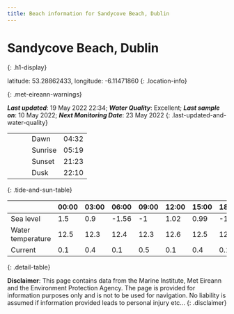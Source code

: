 ```yaml
---
title: Beach information for Sandycove Beach, Dublin
---
```

# Sandycove Beach, Dublin 
{: .h1-display}

latitude: 53.28862433, longitude: -6.11471860
{: .location-info}


{: .met-eireann-warnings}

___Last updated___: 19 May 2022 22:34; ___Water Quality___: Excellent;
___Last sample on___: 10 May 2022; ___Next Monitoring Date___: 23 May 2022
{: .last-updated-and-water-quality}

|   |   |   |   |   |
|---|---|---|---|---|
|   |   |   | Dawn  | 04:32 |
|   |   |   | Sunrise  | 05:19 |
|   |   |   | Sunset  | 21:23 |
|   |   |   | Dusk  | 22:10 |
{: .tide-and-sun-table}

<div></div>

| | 00:00 | 03:00 | 06:00 | 09:00 | 12:00 | 15:00 | 18:00 | 21:00 |
|---|---|---|---|---|---|---|---|---|
| Sea level | 1.5 | 0.9 | -1.56 | -1| 1.02 | 0.99 | -1.16 | -0.93 |
| Water temperature | 12.5 | 12.3 | 12.4 | 12.3 | 12.6 | 12.5 | 12.7 | 12.5 |
| Current | 0.1 | 0.4 | 0.1 | 0.5 | 0.1| 0.4 | 0.1 | 0.5 |
{: .detail-table}

__Disclaimer__: This page contains data from the Marine Institute,
Met Eireann and the Environment Protection Agency. The page is provided for
information purposes only and is not to be used for navigation. No liability
is assumed if information provided leads to personal injury etc...
{: .disclaimer}